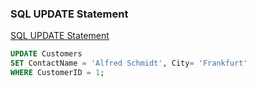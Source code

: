 ### SQL UPDATE Statement


[SQL UPDATE Statement](https://www.w3schools.com/sql/sql_update.asp "SQL UPDATE Statement")




```sql
UPDATE Customers
SET ContactName = 'Alfred Schmidt', City= 'Frankfurt'
WHERE CustomerID = 1;
```

